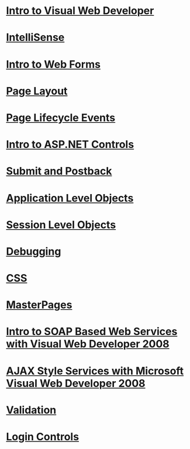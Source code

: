 # [Intro to Visual Web Developer](intro-to-visual-web-developer.md)
# [IntelliSense](intellisense.md)
# [Intro to Web Forms](intro-to-web-forms.md)
# [Page Layout](page-layout.md)
# [Page Lifecycle Events](page-lifecycle-events.md)
# [Intro to ASP.NET Controls](intro-to-aspnet-controls.md)
# [Submit and Postback](submit-and-postback.md)
# [Application Level Objects](application-level-objects.md)
# [Session Level Objects](session-level-objects.md)
# [Debugging](debugging.md)
# [CSS](css.md)
# [MasterPages](masterpages.md)
# [Intro to SOAP Based Web Services with Visual Web Developer 2008](an-introduction-to-soap-based-web-services-with-visual-web-developer-2008.md)
# [AJAX Style Services with Microsoft Visual Web Developer 2008](ajax-style-services-with-microsoft-visual-web-developer-2008.md)
# [Validation](validation.md)
# [Login Controls](login-controls.md)
